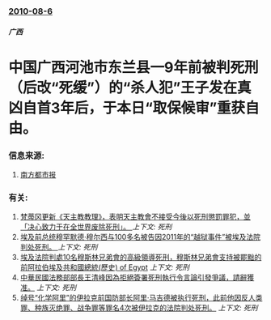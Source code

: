 ### [2010-08-6](/news/2010/08/6/index.md)

##### 广西
#  中国广西河池市东兰县一9年前被判死刑（后改“死缓”）的“杀人犯”王子发在真凶自首3年后，于本日“取保候审”重获自由。




### 信息来源:

1. [南方都市报](http://news.qq.com/a/20100809/000542.htm)

### 有关:

1. [梵蒂冈更新《天主教教理》，表明天主教會不接受今後以死刑懲罰罪犯，並「决心致力于在全世界废除死刑」。 ](/news/2018/08/2/梵蒂冈更新-天主教教理-表明天主教會不接受今後以死刑懲罰罪犯-並-决心致力于在全世界废除死刑.md) _上下文: 死刑_
2. [埃及前总统穆罕默德·穆尔西与100多名被告因2011年的“越狱事件”被埃及法院判处死刑。 ](/news/2015/05/15/埃及前总统穆罕默德-穆尔西与100多名被告因2011年的-越狱事件-被埃及法院判处死刑.md) _上下文: 死刑_
3. [ 埃及法院判處10名穆斯林兄弟會的高級領導死刑，穆斯林兄弟會支持被罷黜的前阿拉伯埃及共和國總統(歷史) of Egypt](/news/2014/06/7/埃及法院判處10名穆斯林兄弟會的高級領導死刑-穆斯林兄弟會支持被罷黜的前阿拉伯埃及共和國總統-歷史-of-Egypt.md) _上下文: 死刑_
4. [ 中華民國法務部部長王清峰因為拒絕簽署死刑執行令言論引發爭議，請辭獲准。](/news/2010/03/11/中華民國法務部部長王清峰因為拒絕簽署死刑執行令言論引發爭議-請辭獲准.md) _上下文: 死刑_
5. [ 绰号“化学阿里”的伊拉克前国防部长阿里·马吉德被执行死刑，此前他因反人类罪、种族灭绝罪、战争罪等罪名4次被伊拉克的法院判处死刑。](/news/2010/01/25/绰号-化学阿里-的伊拉克前国防部长阿里-马吉德被执行死刑-此前他因反人类罪-种族灭绝罪-战争罪等罪名4次被伊拉克的法院.md) _上下文: 死刑_
